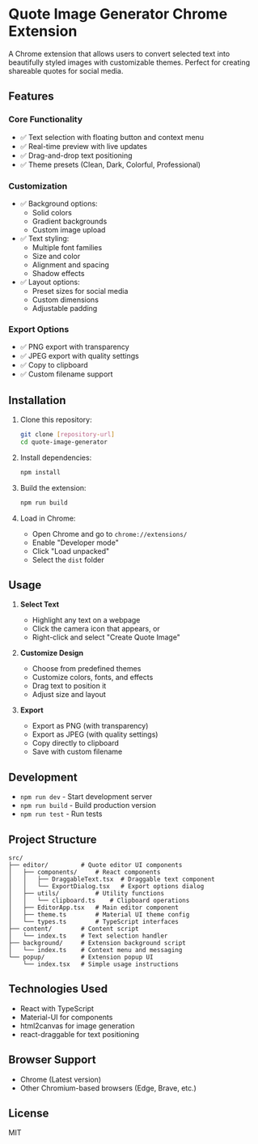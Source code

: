 # Quote Image Generator Chrome Extension

A Chrome extension that allows users to convert selected text into beautifully styled images with customizable themes. Perfect for creating shareable quotes for social media.

## Features

### Core Functionality
- ✅ Text selection with floating button and context menu
- ✅ Real-time preview with live updates
- ✅ Drag-and-drop text positioning
- ✅ Theme presets (Clean, Dark, Colorful, Professional)

### Customization
- ✅ Background options:
  - Solid colors
  - Gradient backgrounds
  - Custom image upload
- ✅ Text styling:
  - Multiple font families
  - Size and color
  - Alignment and spacing
  - Shadow effects
- ✅ Layout options:
  - Preset sizes for social media
  - Custom dimensions
  - Adjustable padding

### Export Options
- ✅ PNG export with transparency
- ✅ JPEG export with quality settings
- ✅ Copy to clipboard
- ✅ Custom filename support

## Installation

1. Clone this repository:
   ```bash
   git clone [repository-url]
   cd quote-image-generator
   ```

2. Install dependencies:
   ```bash
   npm install
   ```

3. Build the extension:
   ```bash
   npm run build
   ```

4. Load in Chrome:
   - Open Chrome and go to `chrome://extensions/`
   - Enable "Developer mode"
   - Click "Load unpacked"
   - Select the `dist` folder

## Usage

1. **Select Text**
   - Highlight any text on a webpage
   - Click the camera icon that appears, or
   - Right-click and select "Create Quote Image"

2. **Customize Design**
   - Choose from predefined themes
   - Customize colors, fonts, and effects
   - Drag text to position it
   - Adjust size and layout

3. **Export**
   - Export as PNG (with transparency)
   - Export as JPEG (with quality settings)
   - Copy directly to clipboard
   - Save with custom filename

## Development

- `npm run dev` - Start development server
- `npm run build` - Build production version
- `npm run test` - Run tests

## Project Structure
```
src/
├── editor/         # Quote editor UI components
│   ├── components/     # React components
│   │   ├── DraggableText.tsx  # Draggable text component
│   │   └── ExportDialog.tsx   # Export options dialog
│   ├── utils/          # Utility functions
│   │   └── clipboard.ts    # Clipboard operations
│   ├── EditorApp.tsx   # Main editor component
│   ├── theme.ts        # Material UI theme config
│   └── types.ts        # TypeScript interfaces
├── content/        # Content script
│   └── index.ts    # Text selection handler
├── background/     # Extension background script
│   └── index.ts    # Context menu and messaging
└── popup/          # Extension popup UI
    └── index.tsx   # Simple usage instructions
```

## Technologies Used

- React with TypeScript
- Material-UI for components
- html2canvas for image generation
- react-draggable for text positioning

## Browser Support

- Chrome (Latest version)
- Other Chromium-based browsers (Edge, Brave, etc.)

## License

MIT